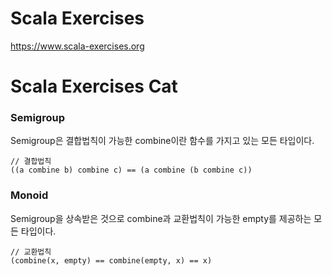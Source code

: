 # Scala Exercises 
https://www.scala-exercises.org

# Scala Exercises Cat

### Semigroup
Semigroup은 결합법칙이 가능한 combine이란 함수를 가지고 있는 모든 타입이다.
```
// 결합법칙
((a combine b) combine c) == (a combine (b combine c))
```
### Monoid
Semigroup을 상속받은 것으로 combine과 교환법칙이 가능한 empty를 제공하는 모든 타입이다.
```
// 교환법칙
(combine(x, empty) == combine(empty, x) == x)
```